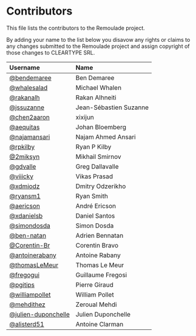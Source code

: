 # Contributors

This file lists the contributors to the Remoulade project.

By adding your name to the list below you disavow any rights or claims
to any changes submitted to the Remoulade project and assign copyright
of those changes to CLEARTYPE SRL.

| Username                                                         | Name                   |
|:-----------------------------------------------------------------|:-----------------------|
| [@bendemaree](https://github.com/bendemaree)                     | Ben Demaree            |
| [@whalesalad](https://github.com/whalesalad)                     | Michael Whalen         |
| [@rakanalh](https://github.com/rakanalh)                         | Rakan Alhneiti         |
| [@jssuzanne](https://github.com/jssuzanne)                       | Jean-Sébastien Suzanne |
| [@chen2aaron](https://github.com/chen2aaron)                     | xixijun                |
| [@aequitas](https://github.com/aequitas)                         | Johan Bloemberg        |
| [@najamansari](https://github.com/najamansari)                   | Najam Ahmed Ansari     |
| [@rpkilby](https://github.com/rpkilby)                           | Ryan P Kilby           |
| [@2miksyn](https://github.com/2miksyn)                           | Mikhail Smirnov        |
| [@gdvalle](https://github.com/gdvalle)                           | Greg Dallavalle        |
| [@viiicky](https://github.com/viiicky)                           | Vikas Prasad           |
| [@xdmiodz](https://github.com/xdmiodz)                           | Dmitry Odzerikho       |
| [@ryansm1](https://github.com/ryansm1)                           | Ryan Smith             |
| [@aericson](https://github.com/aericson)                         | André Ericson          |
| [@xdanielsb](https://github.com/xdanielsb)                       | Daniel Santos          |
| [@simondosda](https://github.com/simondosda)                     | Simon Dosda            |
| [@ben-natan](https://github.com/ben-natan)                       | Adrien Bennatan        |
| [@Corentin-Br](https://github.com/Corentin-Br)                   | Corentin Bravo         |
| [@antoinerabany](https://github.com/antoinerabany)               | Antoine Rabany         |
| [@thomasLeMeur](https://github.com/thomasLeMeur)                 | Thomas Le Meur         |
| [@fregogui](https://github.com/fregogui)                         | Guillaume Fregosi      |
| [@pgitips](https://github.com/pgitips)                           | Pierre Giraud          |
| [@williampollet](https://github.com/williampollet)               | William Pollet         |
| [@mehdithez](https://github.com/mehdithez)                       | Zeroual Mehdi          |
| [@julien-duponchelle](https://github.com/julien-duponchelle)    |  Julien Duponchelle           |
| [@alisterd51](https://github.com/alisterd51)       | Antoine Clarman        |
